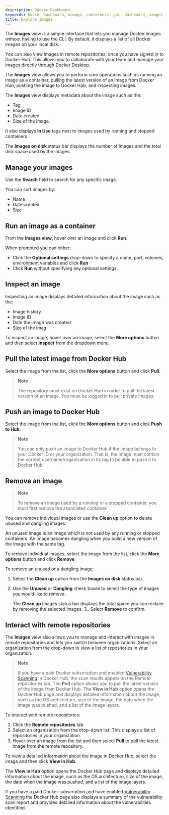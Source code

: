 ```yaml
---
description: Docker Dashboard
keywords: Docker Dashboard, manage, containers, gui, dashboard, images, user manual
title: Explore Images
---
```


The **Images**  view is a simple interface that lets you manage Docker images without having to use the CLI. By default, it displays a list of all Docker images on your local disk. 

You can also view images in remote repositories, once you have signed in to Docker Hub. This allows you to collaborate with your team and manage your images directly through Docker Desktop.

The **Images** view allows you to perform core operations such as running an image as a container, pulling the latest version of an image from Docker Hub, pushing the image to Docker Hub, and inspecting images.

The **Images** view displays metadata about the image such as the:
- Tag
- Image ID
- Date created
- Size of the image.

It also displays **In Use** tags next to images used by running and stopped containers.

The **Images on disk** status bar displays the number of images and the total disk space used by the images.

## Manage your images

Use the **Search** field to search for any specific image.

You can sort images by:

- Name
- Date created
- Size


## Run an image as a container

From the **Images view**, hover over an image and click **Run**.

When prompted you can either:

- Click the **Optional settings** drop-down to specify a name, port, volumes, environment variables and click **Run**
- Click **Run** without specifying any optional settings.

## Inspect an image

Inspecting an image displays detailed information about the image such as the:

- Image history
- Image ID
- Date the image was created
- Size of the imag

To inspect an image, hover over an image, select the **More options** button and then select **Inspect** from the dropdown menu. 

## Pull the latest image from Docker Hub

Select the image from the list, click the **More options** button and click **Pull**.

> **Note**
>
> The repository must exist on Docker Hub in order to pull the latest version of an image. You must be logged in to pull private images.

## Push an image to Docker Hub

Select the image from the list, click the **More options** button and click **Push to Hub**.

> **Note**
>
> You can only push an image to Docker Hub if the image belongs to your Docker ID or your organization. That is, the image must contain the correct username/organization in its tag to be able to push it to Docker Hub.

## Remove an image

> **Note**
>
> To remove an image used by a running or a stopped container, you must first remove the associated container.

You can remove individual images or use the **Clean up** option to delete unused and dangling images.

An unused image is an image which is not used by any running or stopped containers. An image becomes dangling when you build a new version of the image with the same tag.

To remove individual images, select the image from the list, click the **More options** button and click **Remove**

To remove an unused or a dangling image:

1. Select the **Clean up** option from the **Images on disk** status bar.
2. Use the **Unused** or **Dangling** check boxes to select the type of images you would like to remove.

    The **Clean up** images status bar displays the total space you can reclaim by removing the selected images.
3.. Select **Remove** to confirm.

## Interact with remote repositories

The **Images** view also allows you to manage and interact with images in remote repositories and lets you switch between organizations. Select an organization from the drop-down to view a list of repositories in your organization.

> **Note**
>
> If you have a paid Docker subscription and enabled [Vulnerability Scanning](../../docker-hub/vulnerability-scanning.md) in Docker Hub, the scan results appear on the Remote repositories tab.
The **Pull** option allows you to pull the latest version of the image from Docker Hub. The **View in Hub** option opens the Docker Hub page and displays detailed information about the image, such as the OS architecture, size of the image, the date when the image was pushed, and a list of the image layers.

To interact with remote repositories:

1. Click the **Remote repositories** tab.
2. Select an organization from the drop-down list. This displays a list of repositories in your organization.
3. Hover over an image from the list and then select **Pull** to pull the latest image from the remote repository.

To view a detailed information about the image in Docker Hub, select the image and then click **View in Hub**.

The **View in Hub** option opens the Docker Hub page and displays detailed information about the image, such as the OS architecture, size of the image, the date when the image was pushed, and a list of the image layers.

If you have a paid Docker subscription and have enabled [Vulnerability Scanning](../../docker-hub/vulnerability-scanning.md) the Docker Hub page also displays a summary of the vulnerability scan report and provides detailed information about the vulnerabilities identified.
